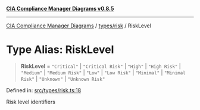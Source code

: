 [**CIA Compliance Manager Diagrams v0.8.5**](../../../README.md)

***

[CIA Compliance Manager Diagrams](../../../modules.md) / [types/risk](../README.md) / RiskLevel

# Type Alias: RiskLevel

> **RiskLevel** = `"Critical"` \| `"Critical Risk"` \| `"High"` \| `"High Risk"` \| `"Medium"` \| `"Medium Risk"` \| `"Low"` \| `"Low Risk"` \| `"Minimal"` \| `"Minimal Risk"` \| `"Unknown"` \| `"Unknown Risk"`

Defined in: [src/types/risk.ts:18](https://github.com/Hack23/cia-compliance-manager/blob/3ae0301247f765ba03c8c0fe645db4718bb8af76/src/types/risk.ts#L18)

Risk level identifiers
